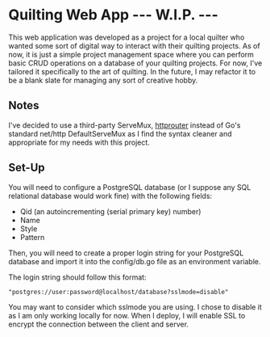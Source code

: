 # Quilting Web App --- W.I.P. ---

This web application was developed as a project for a local quilter who wanted some sort of digital way to interact with their quilting projects. As of now, it is just a simple project management space where you can perform basic CRUD operations on a database of your quilting projects. For now, I've tailored it specifically to the art of quilting. In the future, I may refactor it to be a blank slate for managing any sort of creative hobby.

## Notes

I've decided to use a third-party ServeMux, [httprouter](https://godoc.org/github.com/julienschmidt/httprouter) instead of Go's standard net/http DefaultServeMux as I find the syntax cleaner and appropriate for my needs with this project. 

## Set-Up

You will need to configure a PostgreSQL database (or I suppose any SQL relational database would work fine) with the following fields:
- Qid (an autoincrementing (serial primary key) number)
- Name 
- Style
- Pattern 

Then, you will need to create a proper login string for your PostgreSQL database and import it into the config/db.go file as an environment variable. 

The login string should follow this format:
```
"postgres://user:password@localhost/database?sslmode=disable"
```

You may want to consider which sslmode you are using. I chose to disable it as I am only working locally for now. When I deploy, I will enable SSL to encrypt the connection between the client and server. 